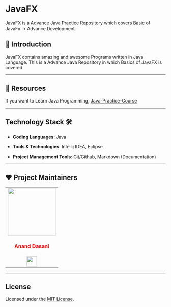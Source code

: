 # JavaFX
JavaFX is a Advance Java Practice Repository which covers Basic of JavaFx -> Advance Development.


## 📌 Introduction

JavaFX contains amazing and awesome Programs written in Java Language. 
This is a Advance Java Repository in which Basics of JavaFX is covered.

------------------------------------------------------------------------

## 📌 Resources

If you want to Learn Java Programming, [Java-Practice-Course](https://github.com/ananddasani/Java-Practice-Course)

---


## Technology Stack 🛠️

- **Coding Languages**: Java

- **Tools & Technologies**: Intellij IDEA, Eclipse

- **Project Management Tools**: Git/Github, Markdown (Documentation)

---

## ❤️ Project Maintainers
<table>
<tr>
<td align="center"><a href="https://github.com/ananddasani"><img src="https://avatars.githubusercontent.com/u/74413402?s=400&u=f0e841bfa3bad7e069702458b4f860550545b0ac&v=4" width=150px height=150px /></a></br> <h4 style="color:red;">Anand Dasani</h4>
<a href="https://www.linkedin.com/in/anand-dasani-b72954202/"><img src="https://mpng.subpng.com/20180324/vhe/kisspng-linkedin-computer-icons-logo-social-networking-ser-facebook-5ab6ebfe5f5397.2333748215219374063905.jpg" width="32px" height="32px"></a></td>

</tr>
</table>

---

## License

Licensed under the [MIT License](https://github.com/ananddasani/JavaFX/blob/main/LICENSE).
